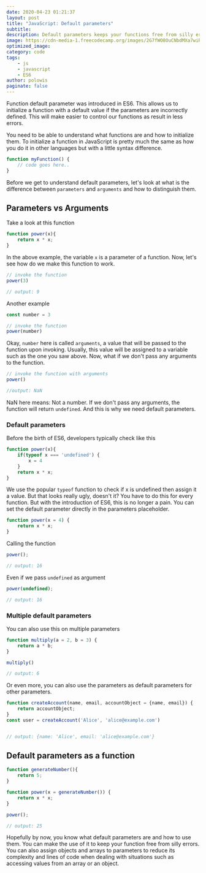 ```yaml
---
date: 2020-04-23 01:21:37
layout: post
title: "JavaScript: Default parameters"
subtitle:
description: Default parameters keeps your functions free from silly errors.
image: https://cdn-media-1.freecodecamp.org/images/2G7fWO8OuCNbdMXa7wiRxoncLZshsRxZ0WYR
optimized_image:
category: code
tags:
    - js
    - javascript
    - ES6
author: polowis
paginate: false
---
```


Function default parameter was introduced in ES6. This allows us to initialize a function with a default value if the parameters are incorrectly defined. This will make easier to control our functions as result in less errors. 

You need to be able to understand what functions are and how to initialize them. To initialize a function in JavaScript is pretty much the same as how you do it in other languages but with a little syntax difference.

``` js
function myFunction() {
    // code goes here..
}
```
Before we get to understand default parameters, let's look at what is the difference between ```parameters``` and ```arguments``` and how to distinguish them. 

## Parameters vs Arguments

Take a look at this function

```js
function power(x){
    return x * x;
}
```
In the above example, the variable ```x``` is a parameter of a function. Now, let's see how do we make this function to work.

```js
// invoke the function
power(3)

// output: 9
```
Another example
```js
const number = 3

// invoke the function
power(number)
```

Okay, ```number``` here is called ```arguments```, a value that will be passed to the function upon invoking. Usually, this value will be assigned to a variable such as the one you saw above. Now, what if we don't pass any arguments to the function. 

```js
// invoke the function with arguments
power()

//output: NaN
```
NaN here means: Not a number. If we don't pass any arguments, the function will return ```undefined```. And this is why we need default parameters.

### Default parameters

Before the birth of ES6, developers typically check like this

```js
function power(x){
    if(typeof x === 'undefined') {
        x = 4
    }
    return x * x;
}
```

We use the popular ```typeof``` function to check if x is undefined then assign it a value. But that looks really ugly, doesn't it? You have to do this for every function. But with the introduction of ES6, this is no longer a pain. You can set the default parameter directly in the parameters placeholder. 

``` js
function power(x = 4) {
    return x * x;
}
```
Calling the function
```js
power();

// output: 16
```

Even if we pass ```undefined``` as argument

```js
power(undefined);

// output: 16
```

### Multiple default parameters
You can also use this on multiple parameters

```js
function multiply(a = 2, b = 3) {
    return a * b;
}

multiply()

// output: 6
```

Or even more, you can also use the parameters as default parameters for other parameters.

```js
function createAccount(name, email, accountObject = {name, email}) {
    return accountObject;
}
const user = createAccount('Alice', 'alice@example.com')


// output: {name: 'Alice', email: 'alice@example.com'}
```

## Default parameters as a function
```js
function generateNumber(){
    return 5;
}

function power(x = generateNumber()) {
    return x * x;
}

power();

// output: 25
```


Hopefully by now, you know what default parameters are and how to use them. You can make the use of it to keep your function free from silly errors. You can also assign objects and arrays to parameters to reduce its complexity and lines of code when dealing with situations such as accessing values from an array or an object. 